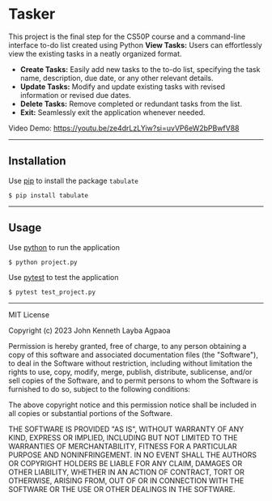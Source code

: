 # Tasker
This project is the final step for the CS50P course and a command-line interface to-do list created using Python
**View Tasks:** Users can effortlessly view the existing tasks in a neatly organized format.
- **Create Tasks:** Easily add new tasks to the to-do list, specifying the task name, description, due date, or any other relevant details.
- **Update Tasks:** Modify and update existing tasks with revised information or revised due dates.
- **Delete Tasks:** Remove completed or redundant tasks from the list.
- **Exit:** Seamlessly exit the application whenever needed.



Video Demo: <https://youtu.be/ze4drLzLYiw?si=uvVP6eW2bPBwfV88>

---

## Installation
Use [pip](https://pip.pypa.io/en/stable/) to install the package `tabulate`
```
$ pip install tabulate
```

---

## Usage
Use [python](https://www.python.org/) to run the application
```
$ python project.py
```
Use [pytest](https://docs.pytest.org/en/7.2.x/) to test the application
```
$ pytest test_project.py
```

---
MIT License

Copyright (c) 2023 John Kenneth Layba Agpaoa

Permission is hereby granted, free of charge, to any person obtaining a copy of this software and associated documentation files (the "Software"), to deal in the Software without restriction, including without limitation the rights to use, copy, modify, merge, publish, distribute, sublicense, and/or sell copies of the Software, and to permit persons to whom the Software is furnished to do so, subject to the following conditions:

The above copyright notice and this permission notice shall be included in all copies or substantial portions of the Software.

THE SOFTWARE IS PROVIDED "AS IS", WITHOUT WARRANTY OF ANY KIND, EXPRESS OR IMPLIED, INCLUDING BUT NOT LIMITED TO THE WARRANTIES OF MERCHANTABILITY, FITNESS FOR A PARTICULAR PURPOSE AND NONINFRINGEMENT. IN NO EVENT SHALL THE AUTHORS OR COPYRIGHT HOLDERS BE LIABLE FOR ANY CLAIM, DAMAGES OR OTHER LIABILITY, WHETHER IN AN ACTION OF CONTRACT, TORT OR OTHERWISE, ARISING FROM, OUT OF OR IN CONNECTION WITH THE SOFTWARE OR THE USE OR OTHER DEALINGS IN THE SOFTWARE.
